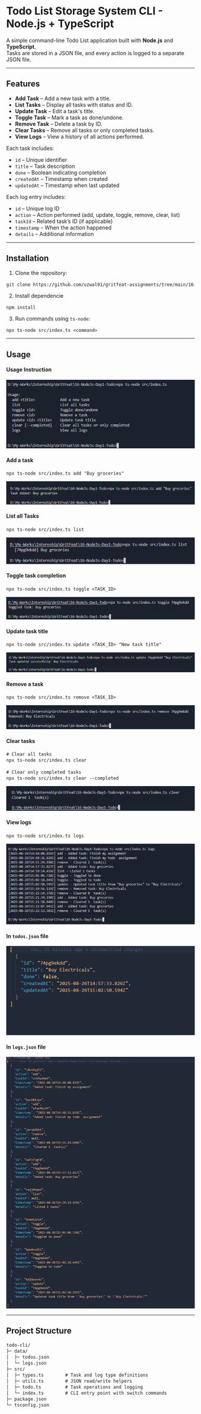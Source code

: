 # Todo List Storage System CLI - Node.js + TypeScript

A simple command-line Todo List application built with **Node.js** and **TypeScript**.  
Tasks are stored in a JSON file, and every action is logged to a separate JSON file.

---

## Features

- **Add Task** – Add a new task with a title.  
- **List Tasks** – Display all tasks with status and ID.  
- **Update Task** – Edit a task's title.  
- **Toggle Task** – Mark a task as done/undone.  
- **Remove Task** – Delete a task by ID.  
- **Clear Tasks** – Remove all tasks or only completed tasks.  
- **View Logs** – View a history of all actions performed.

Each task includes:  

- `id` – Unique identifier  
- `title` – Task description  
- `done` – Boolean indicating completion  
- `createdAt` – Timestamp when created  
- `updatedAt` – Timestamp when last updated  

Each log entry includes:  

- `id` – Unique log ID  
- `action` – Action performed (add, update, toggle, remove, clear, list)  
- `taskId` – Related task’s ID (if applicable)  
- `timestamp` – When the action happened  
- `details` – Additional information  

---

## Installation

1. Clone the repository:

```bash
git clone https://github.com/uzwal01/gritfeat-assignments/tree/main/16-NodeJs-Day1-Todo
```

2. Install dependencie

```
npm install
```

3. Run commands using `ts-node`:
```
npx ts-node src/index.ts <command>
```

---

## Usage

#### Usage Instruction
![usage](./screenshots/usage.png)
#### Add a task
```
npx ts-node src/index.ts add "Buy groceries"
```
![add](./screenshots/add.png)

#### List all Tasks
```
npx ts-node src/index.ts list
```
![list](./screenshots/list.png)

#### Toggle task completion
```
npx ts-node src/index.ts toggle <TASK_ID>
```
![toggle](./screenshots/toggle.png)

#### Update task title
```
npx ts-node src/index.ts update <TASK_ID> "New task title"
```
![update](./screenshots/update.png)

#### Remove a task
```
npx ts-node src/index.ts remove <TASK_ID>
```
![remove](./screenshots/remove.png)

#### Clear tasks
```
# Clear all tasks
npx ts-node src/index.ts clear

# Clear only completed tasks
npx ts-node src/index.ts clear --completed
```
![clear](./screenshots/clear.png)

#### View logs
```
npx ts-node src/index.ts logs
```
![view-logs](./screenshots/view-logs.png)

#### In `todos.json` file
![todos-json](./screenshots/todos-json.png)

#### In `logs.json` file
![logs](./screenshots/logs.png)


---

## Project Structure
```pgsql
todo-cli/
├─ data/
│  ├─ todos.json
│  └─ logs.json
├─ src/
│  ├─ types.ts        # Task and log type definitions
│  ├─ utils.ts        # JSON read/write helpers
│  ├─ todo.ts         # Task operations and logging
│  └─ index.ts        # CLI entry point with switch commands
├─ package.json
└─ tsconfig.json
```